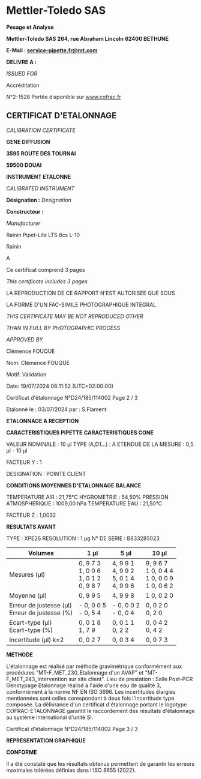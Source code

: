 # **Mettler-Toledo SAS**

**Pesage et Analyse**

**Mettler-Toledo SAS**
**264, rue Abraham Lincoln**
**62400 BETHUNE**

**E-Mail : service-pipette.fr@mt.com**


**DELIVRE A :**

_ISSUED FOR_


Accréditation

N°2-1528
Portée disponible
sur www.cofrac.fr
## **CERTIFICAT D'ETALONNAGE**

_CALIBRATION CERTIFICATE_

**GENE DIFFUSION**

**3595 ROUTE DES TOURNAI**

**59500 DOUAI**


**INSTRUMENT ETALONNE**

_CALIBRATED INSTRUMENT_


**Désignation :**
_Designation_

**Constructeur :**

_Manufacturer_


Rainin Pipet-Lite LTS 8cx L-10

Rainin



A



Ce certificat comprend 3 pages

_This certificate includes 3 pages_

LA REPRODUCTION DE CE RAPPORT N'EST AUTORISEE QUE SOUS

LA FORME D'UN FAC-SIMILE PHOTOGRAPHIQUE INTEGRAL

_THIS CERTIFICATE MAY BE NOT REPRODUCED OTHER_

_THAN IN FULL BY PHOTOGRAPHIC PROCESS_


_APPROVED BY_

Clémence FOUQUE

Nom: Clémence FOUQUE

Motif: Validation

Date: 19/07/2024 08:11:52 (UTC+02:00:00)

Certificat d'étalonnage N°D24/185/114002  Page 2 / 3

Etalonné le : 03/07/2024 par : S.Flament

**ETALONNAGE A RECEPTION**

**CARACTERISTIQUES PIPETTE** **CARACTERISTIQUES CONE**


VALEUR NOMINALE : 10 µl
TYPE (A,D1...) : A
ETENDUE DE LA MESURE : 0,5 µl - 10 µl

FACTEUR Y : 1


DESIGNATION : POINTE CLIENT


**CONDITIONS MOYENNES D'ETALONNAGE** **BALANCE**


TEMPERATURE AIR : 21,75°C
HYGROMETRIE : 54,50%
PRESSION ATMOSPHERIQUE : 1009,00 hPa
TEMPERATURE EAU : 21,50°C

FACTEUR Z : 1,0032

**RESULTATS AVANT**


TYPE : XPE26
RESOLUTION : 1 µg
N° DE SERIE : B833285023










|Volumes|1 µl|5 µl|10 µl|
|---|---|---|---|
|Mesures (µl)|0, 9 7 3<br>1, 0 0 6<br>1, 0 1 2<br>0, 9 8 7|4, 9 9 1<br>4, 9 9 2<br>5, 0 1 4<br>4, 9 9 6|9, 9 6 7<br>1 0, 0 4 4<br>1 0, 0 0 9<br>1 0, 0 6 2|
|Moyenne (µl)|0, 9 9 5|4, 9 9 8|1 0, 0 2 0|
|Erreur de justesse (µl)<br>Erreur de justesse (%)|- 0, 0 0 5<br>- 0, 5 4|- 0, 0 0 2<br>- 0, 0 4|0, 0 2 0<br>0, 2 0|
|Ecart-type (µl)<br>Ecart-type (%)|0, 0 1 8<br>1, 7 9|0, 0 1 1<br>0, 2 2|0, 0 4 2<br>0, 4 2|
|Incertitude (µl) k=2|0, 0 2 7|0, 0 3 4|0, 0 7 3|


**METHODE**

L'étalonnage est réalisé par méthode gravimétrique conformément aux procédures "MT-F_MET_230_Etalonnage d'un AVAP" et
"MT-F_MET_243_Intervention sur site client".
Lieu de prestation : Salle Post-PCR Génotypage
Etalonnage réalisé à l'aide d'une eau de qualité 3, conformément à la norme NF EN ISO 3696.
Les incertitudes élargies mentionnées sont celles corespondant à deux fois l'incertitude type composée.
La délivrance d'un certificat d'étalonnage portant le logotype COFRAC-ETALONNAGE garantit le raccordement des résultats d'étalonnage au système
international d'unité SI.

Certificat d'étalonnage N°D24/185/114002  Page 3 / 3

**REPRESENTATION GRAPHIQUE**

**CONFORME**

Il a été constaté que les résultats obtenus permettent de garantir les erreurs maximales tolérées définies dans l'ISO 8655 (2022).

